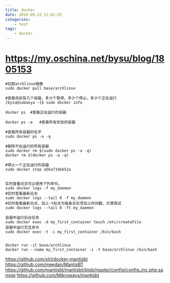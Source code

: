 ```yaml
---
title: docker
date: 2018-09-22 11:01:25
categories:
    - test
tags:
    - docker
---
```



# https://my.oschina.net/bysu/blog/1805153
```
#拉取archlinux镜像
sudo docker pull base/archlinux

#查看目前有几个容器，多少个暂停，多少个停止，多少个正在运行
[bysu@subaoya ~]$ sudo docker info

docker ps  #查看正在运行的容器

docker ps -a   #查看所有状态的容器

#查看所有容器的名字
sudo docker ps -a -q

#删除不在运行的所有容器
sudo docker rm $(sudo docker ps -a -q)
docker rm $(docker ps -a -q)

#停止一个正在运行的容器
sudo docker stop a56a719eb52a


实时查看日志可以使用下列命令。
sudo docker logs -f my_daemon
#实时查看最新日志
sudo docker logs --tail 0 -f my_daemon
#实时查看最新日志，加上-t标志为每条日志项加上时间戳，方便调试
sudo docker logs --tail 0 -ft my_daemon

容器中运行后台任务
sudo docker exec -d my_first_container touch /etc/createFile
容器中运行交互命令
sudo docker exec -t -i my_first_container /bin/bash


docker run -it base/archlinux
docker run --name my_first_container -i -t base/archlinux /bin/bash
```



https://github.com/xlrl/docker-mantisbt
https://github.com/meedan/MantisBT
https://github.com/mantisbt/mantisbt/blob/master/config/config_inc.php.sample
https://github.com/Mikroways/mantisbt